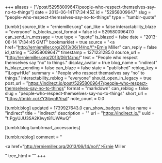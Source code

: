 +++
aliases = ["/post/52958009647/people-who-respect-themselves-say-no-to-things"]
date = 2013-06-14T17:34:45Z
id = "52958009647"
slug = "people-who-respect-themselves-say-no-to-things"
type = "tumblr-quote"

[tumblr]
source_title = "erniemiller.org"
can_like = false
interactability_blaze = "everyone"
is_blocks_post_format = false
id = 52958009647.0
can_send_in_message = true
type = "quote"
is_blazed = false
date = "2013-06-14 17:34:45 GMT"
bookmarklet = true
source = "<a href=\"http://erniemiller.org/2013/06/14/no/\">Ernie Miller</a>"
can_reply = false
id_string = "52958009647"
timestamp = 1371231285.0
source_url = "http://erniemiller.org/2013/06/14/no/"
text = "People who respect themselves say &ldquo;no&rdquo; to things."
display_avatar = true
blog_name = "indirect"
is_blaze_pending = false
can_blaze = false
state = "published"
reblog_key = "1LogwHUe"
summary = "People who respect themselves say “no” to things."
interactability_reblog = "everyone"
should_open_in_legacy = true
post_url = "https://indirect.io/post/52958009647/people-who-respect-themselves-say-no-to-things"
format = "markdown"
can_reblog = false
slug = "people-who-respect-themselves-say-no-to-things"
short_url = "https://tmblr.co/ZY3jbynKYnal"
note_count = 0.0

[tumblr.blog]
updated = 1739927643.0
can_show_badges = false
name = "indirect"
title = "indirect"
description = ""
url = "https://indirect.io/"
uuid = "t:PgyUJU3SA2Klwyt81UWAwQ"

[tumblr.blog.tumblrmart_accessories]

[tumblr.reblog]
comment = "<p><a href=\"http://erniemiller.org/2013/06/14/no/\">Ernie Miller</a></p>"
tree_html = ""
+++
